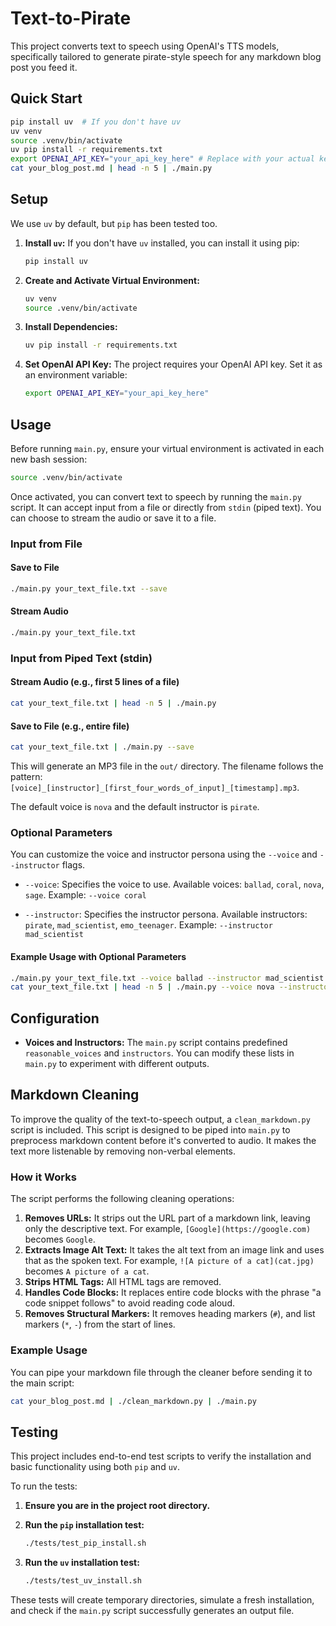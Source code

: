 # Text-to-Pirate

This project converts text to speech using OpenAI's TTS models, specifically tailored to generate pirate-style speech for any markdown blog post you feed it.

## Quick Start

```bash
pip install uv  # If you don't have uv
uv venv
source .venv/bin/activate
uv pip install -r requirements.txt
export OPENAI_API_KEY="your_api_key_here" # Replace with your actual key
cat your_blog_post.md | head -n 5 | ./main.py
```

## Setup

We use `uv` by default, but `pip` has been tested too.

1.  **Install `uv`:**
    If you don't have `uv` installed, you can install it using pip:

    ```bash
    pip install uv
    ```

2.  **Create and Activate Virtual Environment:**

    ```bash
    uv venv
    source .venv/bin/activate
    ```

3.  **Install Dependencies:**

    ```bash
    uv pip install -r requirements.txt
    ```

4.  **Set OpenAI API Key:**
    The project requires your OpenAI API key. Set it as an environment variable:
    ```bash
    export OPENAI_API_KEY="your_api_key_here"
    ```

## Usage

Before running `main.py`, ensure your virtual environment is activated in each new bash session:

```bash
source .venv/bin/activate
```

Once activated, you can convert text to speech by running the `main.py` script. It can accept input from a file or directly from `stdin` (piped text). You can choose to stream the audio or save it to a file.

### Input from File

#### Save to File

```bash
./main.py your_text_file.txt --save
```

#### Stream Audio

```bash
./main.py your_text_file.txt
```

### Input from Piped Text (stdin)

#### Stream Audio (e.g., first 5 lines of a file)

```bash
cat your_text_file.txt | head -n 5 | ./main.py
```

#### Save to File (e.g., entire file)

```bash
cat your_text_file.txt | ./main.py --save
```

This will generate an MP3 file in the `out/` directory. The filename follows the pattern: `[voice]_[instructor]_[first_four_words_of_input]_[timestamp].mp3`.

The default voice is `nova` and the default instructor is `pirate`.

### Optional Parameters

You can customize the voice and instructor persona using the `--voice` and `--instructor` flags.

- `--voice`: Specifies the voice to use.
  Available voices: `ballad`, `coral`, `nova`, `sage`.
  Example: `--voice coral`

- `--instructor`: Specifies the instructor persona.
  Available instructors: `pirate`, `mad_scientist`, `emo_teenager`.
  Example: `--instructor mad_scientist`

#### Example Usage with Optional Parameters

```bash
./main.py your_text_file.txt --voice ballad --instructor mad_scientist
cat your_text_file.txt | head -n 5 | ./main.py --voice nova --instructor emo_teenager
```

## Configuration

- **Voices and Instructors:** The `main.py` script contains predefined `reasonable_voices` and `instructors`. You can modify these lists in `main.py` to experiment with different outputs.

## Markdown Cleaning

To improve the quality of the text-to-speech output, a `clean_markdown.py` script is included. This script is designed to be piped into `main.py` to preprocess markdown content before it's converted to audio. It makes the text more listenable by removing non-verbal elements.

### How it Works

The script performs the following cleaning operations:

1.  **Removes URLs:** It strips out the URL part of a markdown link, leaving only the descriptive text. For example, `[Google](https://google.com)` becomes `Google`.
2.  **Extracts Image Alt Text:** It takes the alt text from an image link and uses that as the spoken text. For example, `![A picture of a cat](cat.jpg)` becomes `A picture of a cat`.
3.  **Strips HTML Tags:** All HTML tags are removed.
4.  **Handles Code Blocks:** It replaces entire code blocks with the phrase "a code snippet follows" to avoid reading code aloud.
5.  **Removes Structural Markers:** It removes heading markers (`#`), and list markers (`*`, `-`) from the start of lines.

### Example Usage

You can pipe your markdown file through the cleaner before sending it to the main script:

```bash
cat your_blog_post.md | ./clean_markdown.py | ./main.py
```

## Testing

This project includes end-to-end test scripts to verify the installation and basic functionality using both `pip` and `uv`.

To run the tests:

1.  **Ensure you are in the project root directory.**

2.  **Run the `pip` installation test:**

    ```bash
    ./tests/test_pip_install.sh
    ```

3.  **Run the `uv` installation test:**
    ```bash
    ./tests/test_uv_install.sh
    ```

These tests will create temporary directories, simulate a fresh installation, and check if the `main.py` script successfully generates an output file.
